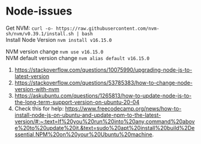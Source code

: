 # Node-issues

Get NVM:
`curl -o- https://raw.githubusercontent.com/nvm-sh/nvm/v0.39.1/install.sh | bash` </br>
Install Node Version
`nvm install v16.15.0`



NVM version change
`nvm use v16.15.0` </br>
NVM default version change
`nvm alias default v16.15.0`


1. https://stackoverflow.com/questions/10075990/upgrading-node-js-to-latest-version
2. https://stackoverflow.com/questions/53785383/how-to-change-node-version-with-nvm
3. https://askubuntu.com/questions/1265813/how-to-update-node-js-to-the-long-term-support-version-on-ubuntu-20-04
4. Check this for help: https://www.freecodecamp.org/news/how-to-install-node-js-on-ubuntu-and-update-npm-to-the-latest-version/#:~:text=If%20you%20run%20into%20any,command%20above%20to%20update%20it.&text=sudo%20apt%20install%20build%2Dessential,NPM%20on%20your%20Ubuntu%20machine.
